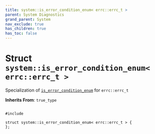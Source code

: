 ```yaml
---
title: system::is_error_condition_enum< errc::errc_t >
parent: System Diagnostics
grand_parent: System
nav_exclude: true
has_children: true
has_toc: false
---
```


# Struct `system::is_error_condition_enum< errc::errc_t >`

Specialization of <code><a href="/api/classes/structsystem_1_1is__error__condition__enum.html">is&#95;error&#95;condition&#95;enum</a></code> for <code>errc::errc&#95;t</code>

**Inherits From**:
`true_type`

<code class="doxybook">
<span>#include <thrust/system/error_code.h></span><br>
<span>struct system::is&#95;error&#95;condition&#95;enum&lt; errc::errc&#95;t &gt; {</span>
<span>};</span>
</code>


